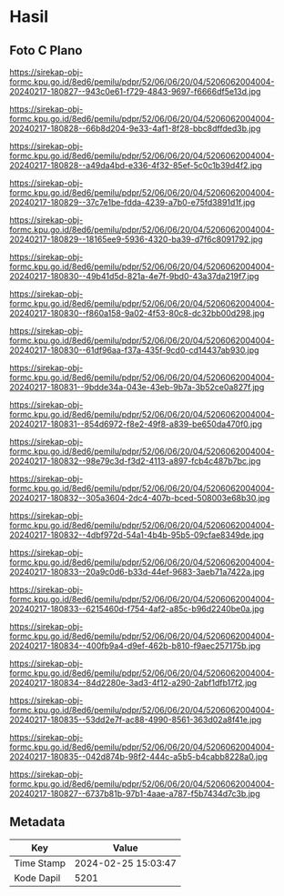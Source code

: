 # Hasil

## Foto C Plano

https://sirekap-obj-formc.kpu.go.id/8ed6/pemilu/pdpr/52/06/06/20/04/5206062004004-20240217-180827--943c0e61-f729-4843-9697-f6666df5e13d.jpg

https://sirekap-obj-formc.kpu.go.id/8ed6/pemilu/pdpr/52/06/06/20/04/5206062004004-20240217-180828--66b8d204-9e33-4af1-8f28-bbc8dffded3b.jpg

https://sirekap-obj-formc.kpu.go.id/8ed6/pemilu/pdpr/52/06/06/20/04/5206062004004-20240217-180828--a49da4bd-e336-4f32-85ef-5c0c1b39d4f2.jpg

https://sirekap-obj-formc.kpu.go.id/8ed6/pemilu/pdpr/52/06/06/20/04/5206062004004-20240217-180829--37c7e1be-fdda-4239-a7b0-e75fd3891d1f.jpg

https://sirekap-obj-formc.kpu.go.id/8ed6/pemilu/pdpr/52/06/06/20/04/5206062004004-20240217-180829--18165ee9-5936-4320-ba39-d7f6c8091792.jpg

https://sirekap-obj-formc.kpu.go.id/8ed6/pemilu/pdpr/52/06/06/20/04/5206062004004-20240217-180830--49b41d5d-821a-4e7f-9bd0-43a37da219f7.jpg

https://sirekap-obj-formc.kpu.go.id/8ed6/pemilu/pdpr/52/06/06/20/04/5206062004004-20240217-180830--f860a158-9a02-4f53-80c8-dc32bb00d298.jpg

https://sirekap-obj-formc.kpu.go.id/8ed6/pemilu/pdpr/52/06/06/20/04/5206062004004-20240217-180830--61df96aa-f37a-435f-9cd0-cd14437ab930.jpg

https://sirekap-obj-formc.kpu.go.id/8ed6/pemilu/pdpr/52/06/06/20/04/5206062004004-20240217-180831--9bdde34a-043e-43eb-9b7a-3b52ce0a827f.jpg

https://sirekap-obj-formc.kpu.go.id/8ed6/pemilu/pdpr/52/06/06/20/04/5206062004004-20240217-180831--854d6972-f8e2-49f8-a839-be650da470f0.jpg

https://sirekap-obj-formc.kpu.go.id/8ed6/pemilu/pdpr/52/06/06/20/04/5206062004004-20240217-180832--98e79c3d-f3d2-4113-a897-fcb4c487b7bc.jpg

https://sirekap-obj-formc.kpu.go.id/8ed6/pemilu/pdpr/52/06/06/20/04/5206062004004-20240217-180832--305a3604-2dc4-407b-bced-508003e68b30.jpg

https://sirekap-obj-formc.kpu.go.id/8ed6/pemilu/pdpr/52/06/06/20/04/5206062004004-20240217-180832--4dbf972d-54a1-4b4b-95b5-09cfae8349de.jpg

https://sirekap-obj-formc.kpu.go.id/8ed6/pemilu/pdpr/52/06/06/20/04/5206062004004-20240217-180833--20a9c0d6-b33d-44ef-9683-3aeb71a7422a.jpg

https://sirekap-obj-formc.kpu.go.id/8ed6/pemilu/pdpr/52/06/06/20/04/5206062004004-20240217-180833--6215460d-f754-4af2-a85c-b96d2240be0a.jpg

https://sirekap-obj-formc.kpu.go.id/8ed6/pemilu/pdpr/52/06/06/20/04/5206062004004-20240217-180834--400fb9a4-d9ef-462b-b810-f9aec257175b.jpg

https://sirekap-obj-formc.kpu.go.id/8ed6/pemilu/pdpr/52/06/06/20/04/5206062004004-20240217-180834--84d2280e-3ad3-4f12-a290-2abf1dfb17f2.jpg

https://sirekap-obj-formc.kpu.go.id/8ed6/pemilu/pdpr/52/06/06/20/04/5206062004004-20240217-180835--53dd2e7f-ac88-4990-8561-363d02a8f41e.jpg

https://sirekap-obj-formc.kpu.go.id/8ed6/pemilu/pdpr/52/06/06/20/04/5206062004004-20240217-180835--042d874b-98f2-444c-a5b5-b4cabb8228a0.jpg

https://sirekap-obj-formc.kpu.go.id/8ed6/pemilu/pdpr/52/06/06/20/04/5206062004004-20240217-180827--6737b81b-97b1-4aae-a787-f5b7434d7c3b.jpg


## Metadata

| Key        | Value               |
| ---------- | ------------------- |
| Time Stamp | 2024-02-25 15:03:47 |
| Kode Dapil | 5201                |



